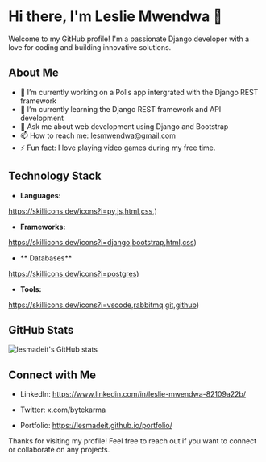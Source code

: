 # Hi there, I'm Leslie Mwendwa 👋

Welcome to my GitHub profile! I'm a passionate Django developer with a love for coding and building innovative solutions.

## About Me

- 🔭 I’m currently working on a Polls app intergrated with the Django REST framework
- 🌱 I’m currently learning the Django REST framework and API development
- 💬 Ask me about web development using Django and Bootstrap
- 📫 How to reach me: lesmwendwa@gmail.com
- ⚡ Fun fact: I love playing video games during my free time.

## Technology Stack

- **Languages:**
  
https://skillicons.dev/icons?i=py,js,html,css,)


- **Frameworks:**
  
https://skillicons.dev/icons?i=django,bootstrap,html,css)


- ** Databases**
  
https://skillicons.dev/icons?i=postgres)
  
  
- **Tools:**
  
https://skillicons.dev/icons?i=vscode,rabbitmq,git,github)


## GitHub Stats

![lesmadeit's GitHub stats](https://github-readme-stats.vercel.app/api?username=lesmadeit&show_icons=true&theme=radical)

## Connect with Me

- LinkedIn: https://www.linkedin.com/in/leslie-mwendwa-82109a22b/

- Twitter: x.com/bytekarma
  
- Portfolio: https://lesmadeit.github.io/portfolio/


Thanks for visiting my profile! Feel free to reach out if you want to connect or collaborate on any projects.
